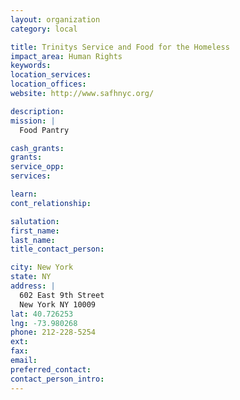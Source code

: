 ```yaml
---
layout: organization
category: local

title: Trinitys Service and Food for the Homeless
impact_area: Human Rights
keywords: 
location_services: 
location_offices: 
website: http://www.safhnyc.org/

description: 
mission: |
  Food Pantry

cash_grants: 
grants: 
service_opp: 
services: 

learn: 
cont_relationship: 

salutation: 
first_name: 
last_name: 
title_contact_person: 

city: New York
state: NY
address: |
  602 East 9th Street     
  New York NY 10009
lat: 40.726253
lng: -73.980268
phone: 212-228-5254
ext: 
fax: 
email: 
preferred_contact: 
contact_person_intro: 
---
```

